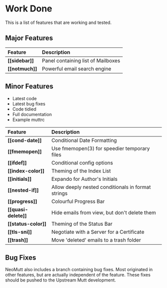 # Work Done

This is a list of features that are working and tested.

## Major Features

Feature              | Description
:------------------- | :--------------------------------------------------
**[[sidebar]]**      | Panel containing list of Mailboxes
**[[notmuch]]**      | Powerful email search engine

## Minor Features

- Latest code
- Latest bug fixes
- Code tidied
- Full documentation
- Example muttrc

Feature              | Description
:------------------- | :--------------------------------------------------
**[[cond-date]]**    | Conditional Date Formatting
**[[fmemopen]]**     | Use fmemopen(3) for speedier temporary files
**[[ifdef]]**        | Conditional config options
**[[index-color]]**  | Theming of the Index List
**[[initials]]**     | Expando for Author's Initials
**[[nested-if]]**    | Allow deeply nested conditionals in format strings
**[[progress]]**     | Colourful Progress Bar
**[[quasi-delete]]** | Hide emails from view, but don't delete them
**[[status-color]]** | Theming of the Status Bar
**[[tls-sni]]**      | Negotiate with a Server for a Certificate
**[[trash]]**        | Move 'deleted' emails to a trash folder

## Bug Fixes

NeoMutt also includes a branch containing bug fixes.
Most originated in other features, but are actually independent of the feature.
These fixes should be pushed to the Upstream Mutt development.

